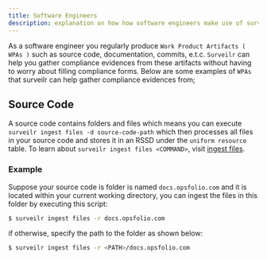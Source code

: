 ```yaml
---
title: Software Engineers
description: explanation on how how software engineers make use of surveilr.
---
```


As a software engineer you regularly produce `Work Product Artifacts ( WPAs )` such as source code, documentation, commits, e.t.c. `Surveilr` can help you gather compliance evidences from these artifacts without having to worry about filling compliance forms. Below are some examples of `WPAs` that surveilr can help gather compliance evidences from;

## Source Code

A source code contains folders and files which means you can execute `surveilr ingest files -d source-code-path` which then processes all files in your source code and stores it in an RSSD under the `uniform resource` table. To learn about `surveilr ingest files <COMMAND>`, visit [ingest files](/surveilr/reference/ingest/files#ingest-files).

### Example

Suppose your source code is folder is named `docs.opsfolio.com` and it is located within your current working directory, you can ingest the files in this folder by executing this script:

```bash
$ surveilr ingest files -r docs.opsfolio.com
```

if otherwise, specify the path to the folder as shown below:

```bash
$ surveilr ingest files -r <PATH>/docs.opsfolio.com
```
